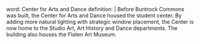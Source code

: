 word: Center for Arts and Dance
definition: |
  Before Buntrock Commons was built, the Center for Arts and Dance housed the student center. By adding more natural lighting with strategic window placement, the Center is now home to the Studio Art, Art History and Dance departments. The building also houses the Flaten Art Museum.
